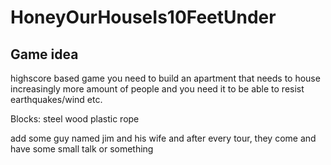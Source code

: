 # HoneyOurHouseIs10FeetUnder
 

## Game idea
highscore based game
you need to build an apartment that needs to house increasingly more amount of people
and you need it to be able to resist earthquakes/wind etc.

Blocks:
steel
wood
plastic
rope

add some guy named jim and his wife
and after every tour, they come and have some small talk or something
